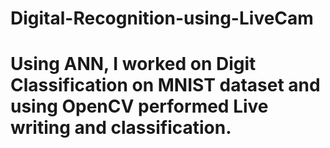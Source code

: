 # Digital-Recognition-using-LiveCam 
# Using ANN, I worked on Digit Classification on MNIST dataset and using OpenCV performed Live writing and classification.
